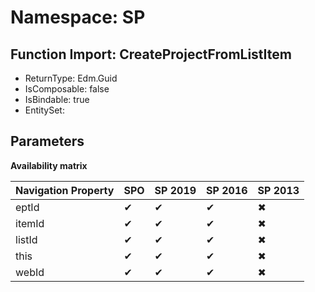 # Namespace: SP

## Function Import: CreateProjectFromListItem

- ReturnType: Edm.Guid
- IsComposable: false
- IsBindable: true
- EntitySet: 

## Parameters

**Availability matrix**

Navigation Property | SPO | SP 2019 | SP 2016 | SP 2013
----------|-----|---------|---------|--------
eptId | ✔ | ✔ | ✔ | ✖
itemId | ✔ | ✔ | ✔ | ✖
listId | ✔ | ✔ | ✔ | ✖
this | ✔ | ✔ | ✔ | ✖
webId | ✔ | ✔ | ✔ | ✖

